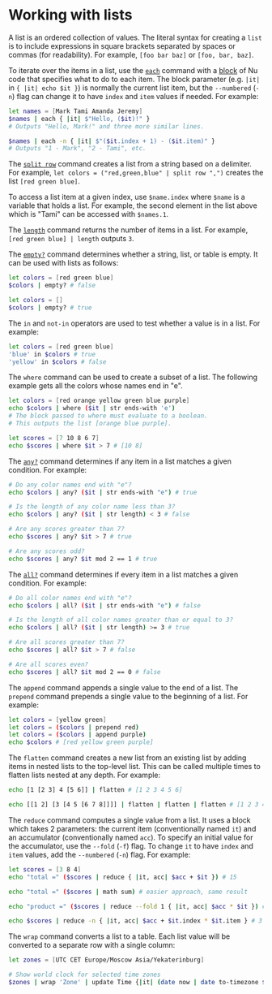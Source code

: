 # Working with lists

A list is an ordered collection of values.
The literal syntax for creating a `list` is to include expressions
in square brackets separated by spaces or commas (for readability).
For example, `[foo bar baz]` or `[foo, bar, baz]`.

To iterate over the items in a list, use the [`each`](commands/each.md) command with a [block](types_of_data.html#blocks)
of Nu code that specifies what to do to each item. The block parameter (e.g. `|it|` in `{ |it| echo $it }`) is normally the current list item, but the `--numbered` (`-n`) flag can change it to have `index` and `item` values if needed. For example:

```bash
let names = [Mark Tami Amanda Jeremy]
$names | each { |it| $"Hello, ($it)!" }
# Outputs "Hello, Mark!" and three more similar lines.

$names | each -n { |it| $"($it.index + 1) - ($it.item)" }
# Outputs "1 - Mark", "2 - Tami", etc.
```

The [`split row`](commands/split_row.md) command creates a list from a string based on a delimiter.
For example, `let colors = ("red,green,blue" | split row ",")`
creates the list `[red green blue]`.

To access a list item at a given index, use `$name.index`
where `$name` is a variable that holds a list.
For example, the second element in the list above
which is "Tami" can be accessed with `$names.1`.

The [`length`](commands/length.md) command returns the number of items in a list.
For example, `[red green blue] | length` outputs `3`.

The [`empty?`](commands/empty.md) command determines whether a string, list, or table is empty.
It can be used with lists as follows:

```bash
let colors = [red green blue]
$colors | empty? # false

let colors = []
$colors | empty? # true
```

The `in` and `not-in` operators are used to test whether a value is in a list. For example:

```bash
let colors = [red green blue]
'blue' in $colors # true
'yellow' in $colors # false
```

The `where` command can be used to create a subset of a list.
The following example gets all the colors whose names end in "e".

```bash
let colors = [red orange yellow green blue purple]
echo $colors | where ($it | str ends-with 'e')
# The block passed to where must evaluate to a boolean.
# This outputs the list [orange blue purple].

let scores = [7 10 8 6 7]
echo $scores | where $it > 7 # [10 8]
```

The [`any?`](commands/any.md) command determines if any item in a list
matches a given condition.
For example:

```bash
# Do any color names end with "e"?
echo $colors | any? ($it | str ends-with "e") # true

# Is the length of any color name less than 3?
echo $colors | any? ($it | str length) < 3 # false

# Are any scores greater than 7?
echo $scores | any? $it > 7 # true

# Are any scores odd?
echo $scores | any? $it mod 2 == 1 # true
```

The [`all?`](commands/all.md) command determines if every item in a list
matches a given condition.
For example:

```bash
# Do all color names end with "e"?
echo $colors | all? ($it | str ends-with "e") # false

# Is the length of all color names greater than or equal to 3?
echo $colors | all? ($it | str length) >= 3 # true

# Are all scores greater than 7?
echo $scores | all? $it > 7 # false

# Are all scores even?
echo $scores | all? $it mod 2 == 0 # false
```

The `append` command appends a single value to the end of a list.
The `prepend` command prepends a single value to the beginning of a list.
For example:

```bash
let colors = [yellow green]
let colors = ($colors | prepend red)
let colors = ($colors | append purple)
echo $colors # [red yellow green purple]
```

The `flatten` command creates a new list from an existing list
by adding items in nested lists to the top-level list.
This can be called multiple times to flatten lists nested at any depth.
For example:

```bash
echo [1 [2 3] 4 [5 6]] | flatten # [1 2 3 4 5 6]

echo [[1 2] [3 [4 5 [6 7 8]]]] | flatten | flatten | flatten # [1 2 3 4 5 6 7 8]
```

The `reduce` command computes a single value from a list.
It uses a block which takes 2 parameters: the current item (conventionally named `it`) and an accumulator
(conventionally named `acc`). To specify an initial value for the accumulator, use the `--fold` (`-f`) flag.
To change `it` to have `index` and `item` values, add the `--numbered` (`-n`) flag.
For example:

```bash
let scores = [3 8 4]
echo "total =" ($scores | reduce { |it, acc| $acc + $it }) # 15

echo "total =" ($scores | math sum) # easier approach, same result

echo "product =" ($scores | reduce --fold 1 { |it, acc| $acc * $it }) # 96

echo $scores | reduce -n { |it, acc| $acc + $it.index * $it.item } # 3 + 1*8 + 2*4 = 19
```


The `wrap` command converts a list to a table. Each list value will
be converted to a separate row with a single column:
```bash
let zones = [UTC CET Europe/Moscow Asia/Yekaterinburg]

# Show world clock for selected time zones
$zones | wrap 'Zone' | update Time {|it| (date now | date to-timezone $it.Zone | date format '%Y.%m.%d %H:%M')}
```

